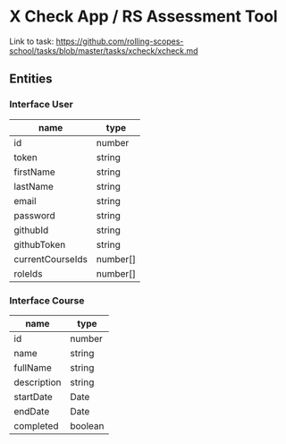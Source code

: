 # X Check App / RS Assessment Tool

Link to task: https://github.com/rolling-scopes-school/tasks/blob/master/tasks/xcheck/xcheck.md

## Entities
  
### Interface User
| name             | type       |
|------------------|------------|
| id               | number     |
| token            | string     |
| firstName        | string     |
| lastName         | string     |
| email            | string     |
| password         | string     |
| githubId         | string     |
| githubToken      | string     |
| currentCourseIds | number\[\] |
| roleIds          | number\[\] |

### Interface Course
| name        | type    |
|-------------|---------|
| id          | number  |
| name        | string  |
| fullName    | string  |
| description | string  |
| startDate   | Date    |
| endDate     | Date    |
| completed   | boolean |

